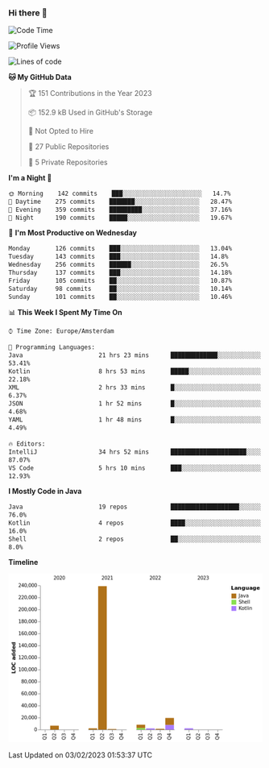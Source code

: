 ### Hi there 👋


<!--START_SECTION:waka-->
![Code Time](http://img.shields.io/badge/Code%20Time-2%2C967%20hrs%2027%20mins-blue)

![Profile Views](http://img.shields.io/badge/Profile%20Views-2-blue)

![Lines of code](https://img.shields.io/badge/From%20Hello%20World%20I%27ve%20Written-282%20Thousand%20lines%20of%20code-blue)

**🐱 My GitHub Data** 

> 🏆 151 Contributions in the Year 2023
 > 
> 📦 152.9 kB Used in GitHub's Storage 
 > 
> 🚫 Not Opted to Hire
 > 
> 📜 27 Public Repositories 
 > 
> 🔑 5 Private Repositories  
 > 
**I'm a Night 🦉** 

```text
🌞 Morning    142 commits    ███░░░░░░░░░░░░░░░░░░░░░░   14.7% 
🌆 Daytime    275 commits    ███████░░░░░░░░░░░░░░░░░░   28.47% 
🌃 Evening    359 commits    █████████░░░░░░░░░░░░░░░░   37.16% 
🌙 Night      190 commits    █████░░░░░░░░░░░░░░░░░░░░   19.67%

```
📅 **I'm Most Productive on Wednesday** 

```text
Monday       126 commits    ███░░░░░░░░░░░░░░░░░░░░░░   13.04% 
Tuesday      143 commits    ███░░░░░░░░░░░░░░░░░░░░░░   14.8% 
Wednesday    256 commits    ██████░░░░░░░░░░░░░░░░░░░   26.5% 
Thursday     137 commits    ███░░░░░░░░░░░░░░░░░░░░░░   14.18% 
Friday       105 commits    ██░░░░░░░░░░░░░░░░░░░░░░░   10.87% 
Saturday     98 commits     ██░░░░░░░░░░░░░░░░░░░░░░░   10.14% 
Sunday       101 commits    ██░░░░░░░░░░░░░░░░░░░░░░░   10.46%

```


📊 **This Week I Spent My Time On** 

```text
⌚︎ Time Zone: Europe/Amsterdam

💬 Programming Languages: 
Java                     21 hrs 23 mins      █████████████░░░░░░░░░░░░   53.41% 
Kotlin                   8 hrs 53 mins       █████░░░░░░░░░░░░░░░░░░░░   22.18% 
XML                      2 hrs 33 mins       █░░░░░░░░░░░░░░░░░░░░░░░░   6.37% 
JSON                     1 hr 52 mins        █░░░░░░░░░░░░░░░░░░░░░░░░   4.68% 
YAML                     1 hr 48 mins        █░░░░░░░░░░░░░░░░░░░░░░░░   4.49%

🔥 Editors: 
IntelliJ                 34 hrs 52 mins      █████████████████████░░░░   87.07% 
VS Code                  5 hrs 10 mins       ███░░░░░░░░░░░░░░░░░░░░░░   12.93%

```

**I Mostly Code in Java** 

```text
Java                     19 repos            ███████████████████░░░░░░   76.0% 
Kotlin                   4 repos             ████░░░░░░░░░░░░░░░░░░░░░   16.0% 
Shell                    2 repos             ██░░░░░░░░░░░░░░░░░░░░░░░   8.0%

```


**Timeline**

![Chart not found](https://raw.githubusercontent.com/powercasgamer/powercasgamer/master/charts/bar_graph.png) 


 Last Updated on 03/02/2023 01:53:37 UTC
<!--END_SECTION:waka-->
